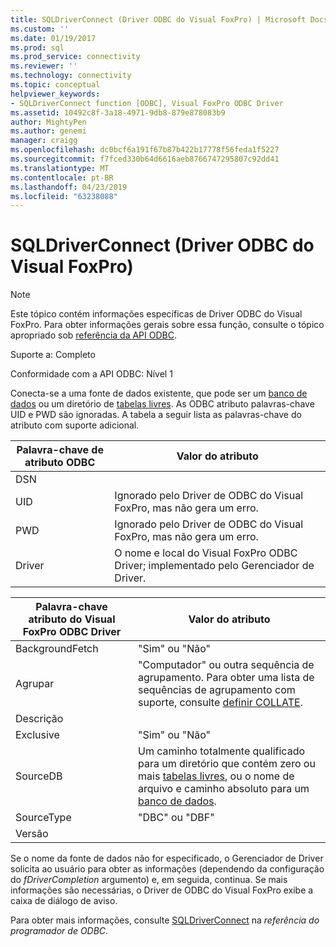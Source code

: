 ```yaml
---
title: SQLDriverConnect (Driver ODBC do Visual FoxPro) | Microsoft Docs
ms.custom: ''
ms.date: 01/19/2017
ms.prod: sql
ms.prod_service: connectivity
ms.reviewer: ''
ms.technology: connectivity
ms.topic: conceptual
helpviewer_keywords:
- SQLDriverConnect function [ODBC], Visual FoxPro ODBC Driver
ms.assetid: 10492c8f-3a18-4971-9db8-879e878083b9
author: MightyPen
ms.author: genemi
manager: craigg
ms.openlocfilehash: dc0bcf6a191f67b87b422b17778f56feda1f5227
ms.sourcegitcommit: f7fced330b64d6616aeb8766747295807c92dd41
ms.translationtype: MT
ms.contentlocale: pt-BR
ms.lasthandoff: 04/23/2019
ms.locfileid: "63238088"
---
```

# <a name="sqldriverconnect-visual-foxpro-odbc-driver"></a>SQLDriverConnect (Driver ODBC do Visual FoxPro)
> [!NOTE]  
>  Este tópico contém informações específicas de Driver ODBC do Visual FoxPro. Para obter informações gerais sobre essa função, consulte o tópico apropriado sob [referência da API ODBC](../../odbc/reference/syntax/odbc-api-reference.md).  
  
 Suporte a: Completo  
  
 Conformidade com a API ODBC: Nível 1  
  
 Conecta-se a uma fonte de dados existente, que pode ser um [banco de dados](../../odbc/microsoft/visual-foxpro-terminology.md) ou um diretório de [tabelas livres](../../odbc/microsoft/visual-foxpro-terminology.md). As ODBC atributo palavras-chave UID e PWD são ignoradas. A tabela a seguir lista as palavras-chave do atributo com suporte adicional.  
  
|Palavra-chave de atributo ODBC|Valor do atributo|  
|----------------------------|---------------------|  
|DSN||  
|UID|Ignorado pelo Driver de ODBC do Visual FoxPro, mas não gera um erro.|  
|PWD|Ignorado pelo Driver de ODBC do Visual FoxPro, mas não gera um erro.|  
|Driver|O nome e local do Visual FoxPro ODBC Driver; implementado pelo Gerenciador de Driver.|  
  
|Palavra-chave atributo do Visual FoxPro ODBC Driver|Valor do atributo|  
|-------------------------------------------------|---------------------|  
|BackgroundFetch|"Sim" ou "Não"|  
|Agrupar|"Computador" ou outra sequência de agrupamento. Para obter uma lista de sequências de agrupamento com suporte, consulte [definir COLLATE](../../odbc/microsoft/set-collate-command.md).|  
|Descrição||  
|Exclusive|"Sim" ou "Não"|  
|SourceDB|Um caminho totalmente qualificado para um diretório que contém zero ou mais [tabelas livres](../../odbc/microsoft/visual-foxpro-terminology.md), ou o nome de arquivo e caminho absoluto para um [banco de dados](../../odbc/microsoft/visual-foxpro-terminology.md).|  
|SourceType|"DBC" ou "DBF"|  
|Versão||  
  
 Se o nome da fonte de dados não for especificado, o Gerenciador de Driver solicita ao usuário para obter as informações (dependendo da configuração do *fDriverCompletion* argumento) e, em seguida, continua. Se mais informações são necessárias, o Driver de ODBC do Visual FoxPro exibe a caixa de diálogo de aviso.  
  
 Para obter mais informações, consulte [SQLDriverConnect](../../odbc/reference/syntax/sqldriverconnect-function.md) na *referência do programador de ODBC*.
